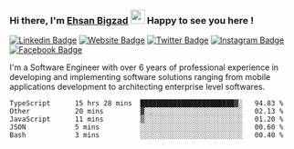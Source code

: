 ### Hi there, I'm <a href="https://ehsanbigzad.com" target="_blank">Ehsan Bigzad</a> <img src="https://media.giphy.com/media/hvRJCLFzcasrR4ia7z/giphy.gif" width="25px" height="25px"> Happy to see you here !

[![Linkedin Badge](https://img.shields.io/badge/-LinkedIn-0e76a8?style=flat-square&logo=Linkedin&logoColor=white)](https://linkedin.com/in/EhsanBigzad)
[![Website Badge](https://img.shields.io/badge/Website-3b5998?style=flat-square&logo=google-chrome&logoColor=white)](https://ehsanbigzad.com)
[![Twitter Badge](https://img.shields.io/badge/-Twitter-00acee?style=flat-square&logo=Twitter&logoColor=white)](https://twitter.com/EhsanBigzad)
[![Instagram Badge](https://img.shields.io/badge/-Instagram-e4405f?style=flat-square&logo=Instagram&logoColor=white)](https://instagram.com/ehsanbigzad/)
[![Facebook Badge](https://img.shields.io/badge/-Facebook-0088cc?style=flat-square&logo=Facebook&logoColor=white)](https://facebook.com/EhsanBigzad7)

I'm a Software Engineer with over 6 years of professional experience
in developing and implementing software solutions ranging from mobile applications development to architecting enterprise level softwares.

<!--START_SECTION:waka-->

```text
TypeScript      15 hrs 28 mins  ███████████████████████▓░   94.83 %
Other           20 mins         ▓░░░░░░░░░░░░░░░░░░░░░░░░   02.13 %
JavaScript      11 mins         ▒░░░░░░░░░░░░░░░░░░░░░░░░   01.20 %
JSON            5 mins          ░░░░░░░░░░░░░░░░░░░░░░░░░   00.60 %
Bash            3 mins          ░░░░░░░░░░░░░░░░░░░░░░░░░   00.40 %
```

<!--END_SECTION:waka-->
